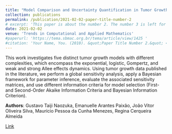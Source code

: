 ```yaml
---
title: "Model Comparison and Uncertainty Quantification in Tumor Growth"
collection: publications
permalink: /publication/2021-02-02-paper-title-number-2
# excerpt: 'This paper is about the number 2. The number 3 is left for future work.'
date: 2021-02-02
venue: 'Trends in Computational and Applied Mathematics'
#paperurl: 'https://tema.sbmac.org.br/tema/article/view/1425 '
#citation: 'Your Name, You. (2010). &quot;Paper Title Number 2.&quot; <i>Journal 1</i>. 1(2).'
---
```

This work investigates five distinct tumor growth models with different complexities, which encompass the exponential, logistic, Gompertz, and weak and strong Allee effects dynamics. Using tumor growth data published in the literature, we perform a global sensitivity analysis, apply a Bayesian framework for parameter inference, evaluate the associated sensitivity matrices, and use different information criteria for model selection (First- and Second-Order Akaike Information Criteria and Bayesian Information Criterion).

**Authors**: Gustavo Taiji Naozuka, Emanuelle Arantes Paixão, João Vitor Oliveira Silva, Maurício Pessoa da Cunha Menezes, Regina Cerqueira Almeida

[Link](https://tema.sbmac.org.br/tema/article/view/1425)
